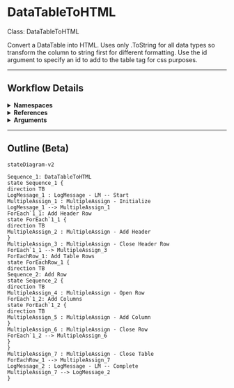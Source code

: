 # DataTableToHTML
Class: DataTableToHTML

Convert a DataTable into HTML. Uses only .ToString for all data types so transform the column to string first for different formatting. Use the id argument to specify an id to add to the table tag for css purposes.

<hr />

## Workflow Details
<details>
    <summary>
    <b>Namespaces</b>
    </summary>
    - GlobalConstantsNamespace
- GlobalVariablesNamespace
- Microsoft.VisualBasic
- Microsoft.VisualBasic.Activities
- System
- System.Activities
- System.Activities.Expressions
- System.Activities.Statements
- System.Activities.Validation
- System.Activities.XamlIntegration
- System.Collections
- System.Collections.Generic
- System.Collections.ObjectModel
- System.ComponentModel
- System.Data
- System.Diagnostics
- System.Linq
- System.Linq.Expressions
- System.Net.Mail
- System.Reflection
- System.Runtime.Serialization
- System.Text
- System.Windows.Markup
- System.Xml
- System.Xml.Linq
- System.Xml.Serialization
- UiPath.Core
- UiPath.Core.Activities
- UiPath.DataTableUtilities

</details>
<details>
    <summary>
    <b>References</b>
    </summary>
    - Microsoft.CSharp
- Microsoft.VisualBasic
- Microsoft.Win32.Primitives
- NPOI
- PresentationFramework
- System
- System.Activities
- System.ComponentModel
- System.ComponentModel.EventBasedAsync
- System.ComponentModel.Primitives
- System.ComponentModel.TypeConverter
- System.Configuration.ConfigurationManager
- System.Console
- System.Core
- System.Data
- System.Data.Common
- System.Data.SqlClient
- System.Linq
- System.Linq.Expressions
- System.Memory
- System.Memory.Data
- System.ObjectModel
- System.Private.CoreLib
- System.Private.DataContractSerialization
- System.Private.ServiceModel
- System.Private.Uri
- System.Private.Xml
- System.Reflection.DispatchProxy
- System.Reflection.Metadata
- System.Reflection.TypeExtensions
- System.Runtime.Serialization
- System.Runtime.Serialization.Formatters
- System.Runtime.Serialization.Primitives
- System.Security.Permissions
- System.ServiceModel
- System.ServiceModel.Activities
- System.Xaml
- System.Xml
- System.Xml.Linq
- UiPath.Studio.Constants
- UiPath.System.Activities
- UiPath.System.Activities.Design
- UiPath.System.Activities.ViewModels
- UiPath.Workflow
- WindowsBase

</details>
<details>
    <summary>
    <b>Arguments</b>
    </summary>
    <table><tr><th>Name</th><th>Direction</th><th>Type</th><th>Description</th></tr><tr><td>in_dt_ToConvert</td><td>InArgument</td><td>sd:DataTable</td><td>The DataTable to convert to HTML.</td></tr><tr><td>out_HTMLTable</td><td>OutArgument</td><td>x:String</td><td>The output HTML.</td></tr></table>
</details>

<hr />

## Outline (Beta)

```mermaid
stateDiagram-v2

Sequence_1: DataTableToHTML
state Sequence_1 {
direction TB
LogMessage_1 : LogMessage - LM -- Start
MultipleAssign_1 : MultipleAssign - Initialize
LogMessage_1 --> MultipleAssign_1
ForEach`1_1: Add Header Row
state ForEach`1_1 {
direction TB
MultipleAssign_2 : MultipleAssign - Add Header
}
MultipleAssign_3 : MultipleAssign - Close Header Row
ForEach`1_1 --> MultipleAssign_3
ForEachRow_1: Add Table Rows
state ForEachRow_1 {
direction TB
Sequence_2: Add Row
state Sequence_2 {
direction TB
MultipleAssign_4 : MultipleAssign - Open Row
ForEach`1_2: Add Columns
state ForEach`1_2 {
direction TB
MultipleAssign_5 : MultipleAssign - Add Column
}
MultipleAssign_6 : MultipleAssign - Close Row
ForEach`1_2 --> MultipleAssign_6
}
}
MultipleAssign_7 : MultipleAssign - Close Table
ForEachRow_1 --> MultipleAssign_7
LogMessage_2 : LogMessage - LM -- Complete
MultipleAssign_7 --> LogMessage_2
}
```